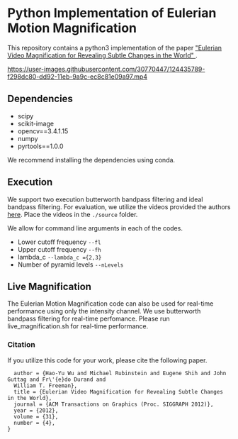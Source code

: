 


# Python Implementation of Eulerian Motion Magnification

This repository contains a python3 implementation of the paper ["Eulerian Video Magnification for Revealing Subtle Changes in the World"
](http://people.csail.mit.edu/mrub/evm/).

https://user-images.githubusercontent.com/30770447/124435789-f298dc80-dd92-11eb-9a9c-ec8c81e09a97.mp4


## Dependencies

+ scipy
+ scikit-image
+ opencv==3.4.1.15
+ numpy
+ pyrtools==1.0.0

We recommend installing the dependencies using conda. 

## Execution
We support two execution butterworth bandpass filtering and ideal bandpass filtering. For evaluation, we utilize the videos provided the authors [here](http://people.csail.mit.edu/mrub/evm/#code). Place the videos in the `./source` folder. 

We allow for command line arguments in each of the codes. 

-  Lower cutoff frequency `--fl`
-  Upper cutoff frequency `--fh`
-  lambda_c `--lambda_c ={2,3}`
-  Number of pyramid levels `--nLevels`

## Live Magnification

The Eulerian Motion Magnification code can also be used for real-time performance using only the intensity channel. We use butterworth bandpass filtering for real-time perfomance. Please run live_magnification.sh for real-time performance. 

<!-- ```shell
python /code/generate_results/MCCNN.py \
-- Qf = 60 \
-- index = all\
-- stack = 3\
-- runs = 10\
-- ptr = 1
``` -->

### Citation 

If you utilize this code for your work, please cite the following paper. 
```@article{Wu12Eulerian,
  author = {Hao-Yu Wu and Michael Rubinstein and Eugene Shih and John Guttag and Fr\'{e}do Durand and
  William T. Freeman},
  title = {Eulerian Video Magnification for Revealing Subtle Changes in the World},
  journal = {ACM Transactions on Graphics (Proc. SIGGRAPH 2012)},
  year = {2012},
  volume = {31},
  number = {4},
}
```
